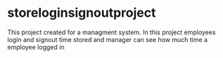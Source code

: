 # storeloginsignoutproject
This project created for a managment system.
In this project employees login and signout time stored and manager can see how much time a employee logged in
